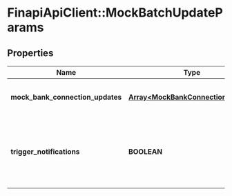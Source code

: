 # FinapiApiClient::MockBatchUpdateParams

## Properties
Name | Type | Description | Notes
------------ | ------------- | ------------- | -------------
**mock_bank_connection_updates** | [**Array&lt;MockBankConnectionUpdate&gt;**](MockBankConnectionUpdate.md) | List of mock bank connection updates | 
**trigger_notifications** | **BOOLEAN** | Whether this call should trigger the dispatching of notifications. Default is &#39;false&#39;. | [optional] [default to false]


